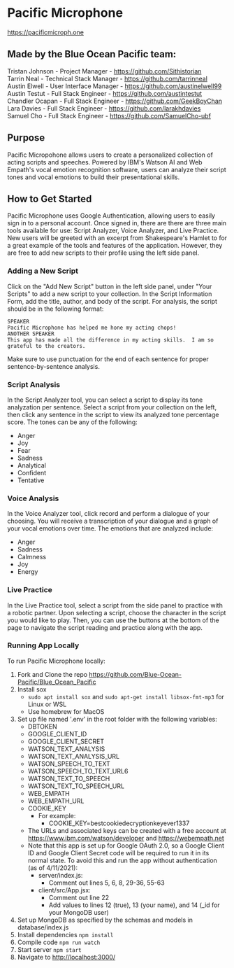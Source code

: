 # Pacific Microphone
<https://pacificmicroph.one>


## Made by the Blue Ocean Pacific team:
Tristan Johnson - Project Manager - <https://github.com/Sithistorian><br>
Tarrin Neal - Technical Stack Manager - <https://github.com/tarrinneal><br>
Austin Elwell - User Interface Manager - <https://github.com/austinelwell99><br>
Austin Testut - Full Stack Engineer - <https://github.com/austintestut><br>
Chandler Ocapan - Full Stack Engineer - <https://github.com/GeekBoyChan><br>
Lara Davies - Full Stack Engineer - <https://github.com/larakhdavies><br>
Samuel Cho - Full Stack Engineer - <https://github.com/SamuelCho-ubf><br>


## Purpose
Pacific Micropohone allows users to create a personalized collection of acting scripts and speeches.  Powered by IBM's Watson AI and Web Empath's vocal emotion recognition software, users can analyze their script tones and vocal emotions to build their presentational skills.

## How to Get Started
Pacific Microphone uses Google Authentication, allowing users to easily sign in to a personal account.  Once signed in, there are there are three main tools available for use:  Script Analyzer, Voice Analyzer, and Live Practice. New users will be greeted with an excerpt from Shakespeare's Hamlet to for a great example of the tools and features of the application.  However, they are free to add new scripts to their profile using the left side panel.

### Adding a New Script
Click on the "Add New Script" button in the left side panel, under "Your Scripts" to add a new script to your collection.  In the Script Information Form, add the title, author, and body of the script.  For analysis, the script should be in the following format:

    SPEAKER
    Pacific Microphone has helped me hone my acting chops!
    ANOTHER SPEAKER
    This app has made all the difference in my acting skills.  I am so grateful to the creators.

Make sure to use punctuation for the end of each sentence for proper sentence-by-sentence analysis.

### Script Analysis
In the Script Analyzer tool, you can select a script to display its tone analyzation per sentence.  Select a script from your collection on the left, then click any sentence in the script to view its analyzed tone percentage score.
The tones can be any of the following:
- Anger
- Joy
- Fear
- Sadness
- Analytical
- Confident
- Tentative

### Voice Analysis
In the Voice Analyzer tool, click record and perform a dialogue of your choosing.  You will receive a transcription of your dialogue and a graph of your vocal emotions over time.
The emotions that are analyzed include:
- Anger
- Sadness
- Calmness
- Joy
- Energy

### Live Practice
In the Live Practice tool, select a script from the side panel to practice with a robotic partner. Upon selecting a script, choose the character in the script you would like to play.  Then, you can use the buttons at the bottom of the page to navigate the script reading and practice along with the app.

### Running App Locally
To run Pacific Microphone locally:
1. Fork and Clone the repo <https://github.com/Blue-Ocean-Pacific/Blue_Ocean_Pacific>
2. Install sox
    - `sudo apt install sox` and `sudo apt-get install libsox-fmt-mp3` for Linux or WSL
    - Use homebrew for MacOS
3. Set up file named '.env' in the root folder with the following variables:
    - DBTOKEN
    - GOOGLE_CLIENT_ID
    - GOOGLE_CLIENT_SECRET
    - WATSON_TEXT_ANALYSIS
    - WATSON_TEXT_ANALYSIS_URL
    - WATSON_SPEECH_TO_TEXT
    - WATSON_SPEECH_TO_TEXT_URL6
    - WATSON_TEXT_TO_SPEECH
    - WATSON_TEXT_TO_SPEECH_URL
    - WEB_EMPATH
    - WEB_EMPATH_URL
    - COOKIE_KEY
      - For example:
        - COOKIE_KEY=bestcookiedecryptionkeyever1337
    - The URLs and associated keys can be created with a free account at <https://www.ibm.com/watson/developer> and <https://webempath.net>
    - Note that this app is set up for Google OAuth 2.0, so a Google Client ID and Google Client Secret code will be required to run it in its normal state.  To avoid this and run the app without authentication (as of 4/11/2021):
      - server/index.js:
        - Comment out lines 5, 6, 8, 29-36, 55-63
      - client/src/App.jsx:
        - Comment out line 22
        - Add values to lines 12 (true), 13 (your name), and 14 (_id for your MongoDB user)
4. Set up MongoDB as specified by the schemas and models in database/index.js
5. Install dependencies `npm install`
6. Compile code `npm run watch`
7. Start server `npm start`
8. Navigate to <http://localhost:3000/>
